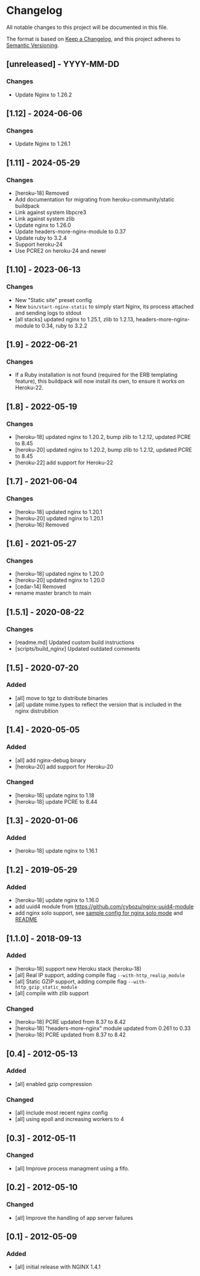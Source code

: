 # Changelog
All notable changes to this project will be documented in this file.

The format is based on [Keep a Changelog](https://keepachangelog.com/en/1.0.0/),
and this project adheres to [Semantic Versioning](https://semver.org/spec/v2.0.0.html).

## [unreleased] - YYYY-MM-DD
### Changes
- Update Nginx to 1.26.2

## [1.12] - 2024-06-06
### Changes
- Update Nginx to 1.26.1

## [1.11] - 2024-05-29
### Changes
- [heroku-18] Removed
- Add documentation for migrating from heroku-community/static buildpack
- Link against system libpcre3
- Link against system zlib
- Update nginx to 1.26.0
- Update headers-more-nginx-module to 0.37
- Update ruby to 3.2.4
- Support heroku-24
- Use PCRE2 on heroku-24 and newer

## [1.10] - 2023-06-13
### Changes
- New "Static site" preset config
- New `bin/start-nginx-static` to simply start Nginx, its process attached and sending logs to stdout
- [all stacks] updated nginx to 1.25.1, zlib to 1.2.13, headers-more-nginx-module to 0.34, ruby to 3.2.2

## [1.9] - 2022-06-21
### Changes
- If a Ruby installation is not found (required for the ERB templating feature), this buildpack will now install its own, to ensure it works on Heroku-22.

## [1.8] - 2022-05-19
### Changes
- [heroku-18] updated nginx to 1.20.2, bump zlib to 1.2.12, updated PCRE to 8.45
- [heroku-20] updated nginx to 1.20.2, bump zlib to 1.2.12, updated PCRE to 8.45
- [heroku-22] add support for Heroku-22

## [1.7] - 2021-06-04
### Changes
- [heroku-18] updated nginx to 1.20.1
- [heroku-20] updated nginx to 1.20.1
- [heroku-16] Removed

## [1.6] - 2021-05-27
### Changes
- [heroku-18] updated nginx to 1.20.0
- [heroku-20] updated nginx to 1.20.0
- [cedar-14] Removed
- rename master branch to main

## [1.5.1] - 2020-08-22
### Changes
- [readme.md] Updated custom build instructions
- [scripts/build_nginx] Updated outdated comments

## [1.5] - 2020-07-20
### Added
- [all] move to tgz to distribute binaries
- [all] update mime.types to reflect the version that is included in the nginx distrubition

## [1.4] - 2020-05-05
### Added
- [all] add nginx-debug binary
- [heroku-20] add support for Heroku-20

### Changed
- [heroku-18] update nginx to 1.18
- [heroku-18] update PCRE to 8.44

## [1.3] - 2020-01-06
### Added
- [heroku-18] update nginx to 1.16.1

## [1.2] - 2019-05-29
### Added
- [heroku-18] update nginx to 1.16.0
- add uuid4 module from https://github.com/cybozu/nginx-uuid4-module
- add nginx solo support, see [sample config for nginx solo mode](config/nginx-solo.conf.erb) and [README](README.md)

## [1.1.0] - 2018-09-13
### Added
- [heroku-18] support new Heroku stack (heroku-18)
- [all] Real IP support, adding compile flag `--with-http_realip_module`
- [all] Static GZIP support, adding compile flag `--with-http_gzip_static_module`
- [all] compile with zlib support

### Changed
- [heroku-18] PCRE updated from 8.37 to 8.42
- [heroku-18] "headers-more-nginx" module updated from 0.261 to 0.33
- [heroku-18] PCRE updated from 8.37 to 8.42

## [0.4] - 2012-05-13
### Added
- [all] enabled gzip compression

### Changed
- [all] include most recent nginx config
- [all] using epoll and increasing workers to 4

## [0.3] - 2012-05-11
### Changed
- [all] Improve process managment using a fifo.

## [0.2] - 2012-05-10
### Changed
- [all] Improve the handling of app server failures

## [0.1] - 2012-05-09
### Added
- [all] initial release with NGINX 1.4.1
